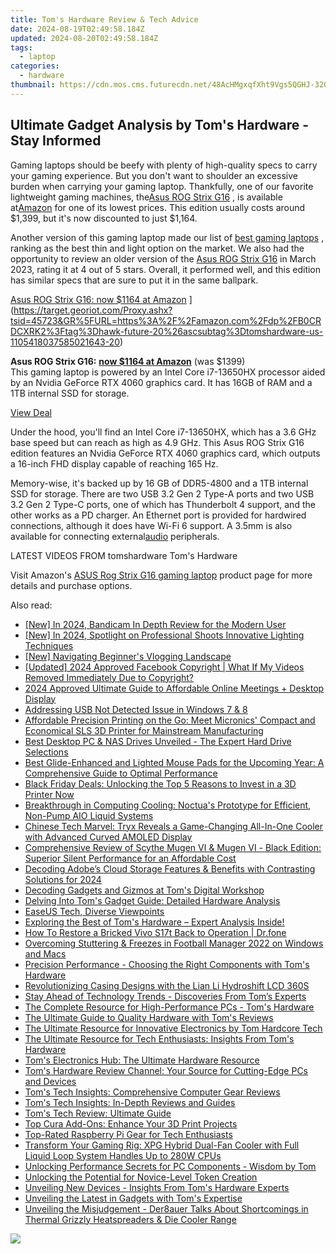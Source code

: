 ```yaml
---
title: Tom's Hardware Review & Tech Advice
date: 2024-08-19T02:49:58.184Z
updated: 2024-08-20T02:49:58.184Z
tags:
  - laptop
categories:
  - hardware
thumbnail: https://cdn.mos.cms.futurecdn.net/48AcHMgxqfXht9Vgs5QGHJ-320-80.png
---
```


## Ultimate Gadget Analysis by Tom's Hardware - Stay Informed

Gaming laptops should be beefy with plenty of high-quality specs to carry your gaming experience. But you don't want to shoulder an excessive burden when carrying your gaming laptop. Thankfully, one of our favorite lightweight gaming machines, the[Asus ROG Strix G16](https://target.georiot.com/Proxy.ashx?tsid=45723&GR%5FURL=https%3A%2F%2Famazon.com%2Fdp%2FB0CRDCXRK2%3Ftag%3Dhawk-future-20%26ascsubtag%3Dtomshardware-us-1396338050996253068-20) , is available at[Amazon](https://tools.techidaily.com) for one of its lowest prices. This edition usually costs around $1,399, but it's now discounted to just $1,164.

 Another version of this gaming laptop made our list of [best gaming laptops](https://tools.techidaily.com) , ranking as the best thin and light option on the market. We also had the opportunity to review an older version of the [Asus ROG Strix G16](https://tools.techidaily.com) in March 2023, rating it at 4 out of 5 stars. Overall, it performed well, and this edition has similar specs that are sure to put it in the same ballpark.

[Asus ROG Strix G16: now $1164 at Amazon](https://cdn.mos.cms.futurecdn.net/Mx9da6fbTf8r2SBLaW8LvQ-200-100.jpg "Asus ROG Strix G16: now $1164 at Amazon") ](https://target.georiot.com/Proxy.ashx?tsid=45723&GR%5FURL=https%3A%2F%2Famazon.com%2Fdp%2FB0CRDCXRK2%3Ftag%3Dhawk-future-20%26ascsubtag%3Dtomshardware-us-1105418037585021643-20)

**Asus ROG Strix G16:** [**now $1164 at Amazon**](https://target.georiot.com/Proxy.ashx?tsid=45723&GR%5FURL=https%3A%2F%2Famazon.com%2Fdp%2FB0CRDCXRK2%3Ftag%3Dhawk-future-20%26ascsubtag%3Dtomshardware-us-1014497616183185093-20) (was $1399)  
 This gaming laptop is powered by an Intel Core i7-13650HX processor aided by an Nvidia GeForce RTX 4060 graphics card. It has 16GB of RAM and a 1TB internal SSD for storage.

[View Deal](https://target.georiot.com/Proxy.ashx?tsid=45723&GR%5FURL=https%3A%2F%2Famazon.com%2Fdp%2FB0CRDCXRK2%3Ftag%3Dhawk-future-20%26ascsubtag%3Dtomshardware-us-1105418037585021643-20)

 Under the hood, you'll find an Intel Core i7-13650HX, which has a 3.6 GHz base speed but can reach as high as 4.9 GHz. This Asus ROG Strix G16 edition features an Nvidia GeForce RTX 4060 graphics card, which outputs a 16-inch FHD display capable of reaching 165 Hz.

 Memory-wise, it's backed up by 16 GB of DDR5-4800 and a 1TB internal SSD for storage. There are two USB 3.2 Gen 2 Type-A ports and two USB 3.2 Gen 2 Type-C ports, one of which has Thunderbolt 4 support, and the other works as a PD charger. An Ethernet port is provided for hardwired connections, although it does have Wi-Fi 6 support. A 3.5mm is also available for connecting external[audio](https://tools.techidaily.com) peripherals.

 LATEST VIDEOS FROM tomshardware Tom's Hardware

 Visit Amazon's [ASUS Rog Strix G16 gaming laptop](https://target.georiot.com/Proxy.ashx?tsid=45723&GR%5FURL=https%3A%2F%2Famazon.com%2Fdp%2FB0CRDCXRK2%3Ftag%3Dhawk-future-20%26ascsubtag%3Dtomshardware-us-1005669547481568445-20) product page for more details and purchase options.

<ins class="adsbygoogle"
     style="display:block"
     data-ad-format="autorelaxed"
     data-ad-client="ca-pub-7571918770474297"
     data-ad-slot="1223367746"></ins>



<ins class="adsbygoogle"
     style="display:block"
     data-ad-client="ca-pub-7571918770474297"
     data-ad-slot="8358498916"
     data-ad-format="auto"
     data-full-width-responsive="true"></ins>

<span class="atpl-alsoreadstyle">Also read:</span>
<div><ul>
<li><a href="https://video-capture.techidaily.com/new-in-2024-bandicam-in-depth-review-for-the-modern-user/"><u>[New] In 2024, Bandicam  In Depth Review for the Modern User</u></a></li>
<li><a href="https://vp-tips.techidaily.com/new-in-2024-spotlight-on-professional-shoots-innovative-lighting-techniques/"><u>[New] In 2024, Spotlight on Professional Shoots  Innovative Lighting Techniques</u></a></li>
<li><a href="https://extra-skills.techidaily.com/new-navigating-beginners-vlogging-landscape/"><u>[New] Navigating Beginner's Vlogging Landscape</u></a></li>
<li><a href="https://facebook-video-files.techidaily.com/updated-2024-approved-facebook-copyright-what-if-my-videos-removed-immediately-due-to-copyright/"><u>[Updated] 2024 Approved  Facebook Copyright | What If My Videos Removed Immediately Due to Copyright?</u></a></li>
<li><a href="https://on-screen-recording.techidaily.com/2024-approved-ultimate-guide-to-affordable-online-meetings-plus-desktop-display/"><u>2024 Approved  Ultimate Guide to Affordable Online Meetings + Desktop Display</u></a></li>
<li><a href="https://driver-error.techidaily.com/addressing-usb-not-detected-issue-in-windows-7-and-8/"><u>Addressing USB Not Detected Issue in Windows 7 & 8</u></a></li>
<li><a href="https://hardware-tips.techidaily.com/affordable-precision-printing-on-the-go-meet-micronics-compact-and-economical-sls-3d-printer-for-mainstream-manufacturing/"><u>Affordable Precision Printing on the Go: Meet Micronics' Compact and Economical SLS 3D Printer for Mainstream Manufacturing</u></a></li>
<li><a href="https://hardware-tips.techidaily.com/best-desktop-pc-and-nas-drives-unveiled-the-expert-hard-drive-selections/"><u>Best Desktop PC & NAS Drives Unveiled - The Expert Hard Drive Selections</u></a></li>
<li><a href="https://hardware-tips.techidaily.com/best-glide-enhanced-and-lighted-mouse-pads-for-the-upcoming-year-a-comprehensive-guide-to-optimal-performance/"><u>Best Glide-Enhanced and Lighted Mouse Pads for the Upcoming Year: A Comprehensive Guide to Optimal Performance</u></a></li>
<li><a href="https://hardware-tips.techidaily.com/black-friday-deals-unlocking-the-top-5-reasons-to-invest-in-a-3d-printer-now/"><u>Black Friday Deals: Unlocking the Top 5 Reasons to Invest in a 3D Printer Now</u></a></li>
<li><a href="https://hardware-tips.techidaily.com/breakthrough-in-computing-cooling-noctuas-prototype-for-efficient-non-pump-aio-liquid-systems/"><u>Breakthrough in Computing Cooling: Noctua's Prototype for Efficient, Non-Pump AIO Liquid Systems</u></a></li>
<li><a href="https://hardware-tips.techidaily.com/chinese-tech-marvel-tryx-reveals-a-game-changing-all-in-one-cooler-with-advanced-curved-amoled-display/"><u>Chinese Tech Marvel: Tryx Reveals a Game-Changing All-In-One Cooler with Advanced Curved AMOLED Display</u></a></li>
<li><a href="https://hardware-tips.techidaily.com/comprehensive-review-of-scythe-mugen-and-mugen-black-edition-superior-silent-performance-for-an-affordable-cost/"><u>Comprehensive Review of Scythe Mugen Ⅵ & Mugen Ⅵ - Black Edition: Superior Silent Performance for an Affordable Cost</u></a></li>
<li><a href="https://fox-http.techidaily.com/decoding-adobes-cloud-storage-features-and-benefits-with-contrasting-solutions-for-2024/"><u>Decoding Adobe’s Cloud Storage  Features & Benefits with Contrasting Solutions for 2024</u></a></li>
<li><a href="https://hardware-tips.techidaily.com/decoding-gadgets-and-gizmos-at-toms-digital-workshop/"><u>Decoding Gadgets and Gizmos at Tom's Digital Workshop</u></a></li>
<li><a href="https://hardware-tips.techidaily.com/delving-into-toms-gadget-guide-detailed-hardware-analysis/"><u>Delving Into Tom's Gadget Guide: Detailed Hardware Analysis</u></a></li>
<li><a href="https://screen-activity-recording.techidaily.com/easeus-tech-diverse-viewpoints/"><u>EaseUS Tech, Diverse Viewpoints</u></a></li>
<li><a href="https://hardware-tips.techidaily.com/1723125184365-exploring-the-best-of-toms-hardware-expert-analysis-inside/"><u>Exploring the Best of Tom's Hardware – Expert Analysis Inside!</u></a></li>
<li><a href="https://fix-guide.techidaily.com/how-to-restore-a-bricked-vivo-s17t-back-to-operation-drfone-by-drfone-fix-android-problems-fix-android-problems/"><u>How To Restore a Bricked Vivo S17t Back to Operation | Dr.fone</u></a></li>
<li><a href="https://win-able.techidaily.com/overcoming-stuttering-and-freezes-in-football-manager-2022-on-windows-and-macs/"><u>Overcoming Stuttering & Freezes in Football Manager 2022 on Windows and Macs</u></a></li>
<li><a href="https://hardware-tips.techidaily.com/precision-performance-choosing-the-right-components-with-toms-hardware/"><u>Precision Performance - Choosing the Right Components with Tom's Hardware</u></a></li>
<li><a href="https://hardware-tips.techidaily.com/revolutionizing-casing-designs-with-the-lian-li-hydroshift-lcd-360s/"><u>Revolutionizing Casing Designs with the Lian Li Hydroshift LCD 360S</u></a></li>
<li><a href="https://hardware-tips.techidaily.com/stay-ahead-of-technology-trends-discoveries-from-toms-experts/"><u>Stay Ahead of Technology Trends - Discoveries From Tom’s Experts</u></a></li>
<li><a href="https://hardware-tips.techidaily.com/the-complete-resource-for-high-performance-pcs-toms-hardware/"><u>The Complete Resource for High-Performance PCs - Tom's Hardware</u></a></li>
<li><a href="https://hardware-tips.techidaily.com/the-ultimate-guide-to-quality-hardware-with-toms-reviews/"><u>The Ultimate Guide to Quality Hardware with Tom's Reviews</u></a></li>
<li><a href="https://hardware-tips.techidaily.com/the-ultimate-resource-for-innovative-electronics-by-tom-hardcore-tech/"><u>The Ultimate Resource for Innovative Electronics by Tom Hardcore Tech</u></a></li>
<li><a href="https://hardware-tips.techidaily.com/the-ultimate-resource-for-tech-enthusiasts-insights-from-toms-hardware/"><u>The Ultimate Resource for Tech Enthusiasts: Insights From Tom's Hardware</u></a></li>
<li><a href="https://hardware-tips.techidaily.com/toms-electronics-hub-the-ultimate-hardware-resource/"><u>Tom's Electronics Hub: The Ultimate Hardware Resource</u></a></li>
<li><a href="https://hardware-tips.techidaily.com/toms-hardware-review-channel-your-source-for-cutting-edge-pcs-and-devices/"><u>Tom's Hardware Review Channel: Your Source for Cutting-Edge PCs and Devices</u></a></li>
<li><a href="https://hardware-tips.techidaily.com/toms-tech-insights-comprehensive-computer-gear-reviews/"><u>Tom's Tech Insights: Comprehensive Computer Gear Reviews</u></a></li>
<li><a href="https://hardware-tips.techidaily.com/1723175664782-toms-tech-insights-in-depth-reviews-and-guides/"><u>Tom's Tech Insights: In-Depth Reviews and Guides</u></a></li>
<li><a href="https://hardware-tips.techidaily.com/toms-tech-review-ultimate-guide/"><u>Tom's Tech Review: Ultimate Guide</u></a></li>
<li><a href="https://hardware-tips.techidaily.com/top-cura-add-ons-enhance-your-3d-print-projects/"><u>Top Cura Add-Ons: Enhance Your 3D Print Projects</u></a></li>
<li><a href="https://hardware-tips.techidaily.com/top-rated-raspberry-pi-gear-for-tech-enthusiasts/"><u>Top-Rated Raspberry Pi Gear for Tech Enthusiasts</u></a></li>
<li><a href="https://hardware-tips.techidaily.com/transform-your-gaming-rig-xpg-hybrid-dual-fan-cooler-with-full-liquid-loop-system-handles-up-to-280w-cpus/"><u>Transform Your Gaming Rig: XPG Hybrid Dual-Fan Cooler with Full Liquid Loop System Handles Up to 280W CPUs</u></a></li>
<li><a href="https://hardware-tips.techidaily.com/unlocking-performance-secrets-for-pc-components-wisdom-by-tom/"><u>Unlocking Performance Secrets for PC Components - Wisdom by Tom</u></a></li>
<li><a href="https://extra-information.techidaily.com/unlocking-the-potential-for-novice-level-token-creation/"><u>Unlocking the Potential for Novice-Level Token Creation</u></a></li>
<li><a href="https://hardware-tips.techidaily.com/unveiling-new-devices-insights-from-toms-hardware-experts/"><u>Unveiling New Devices - Insights From Tom's Hardware Experts</u></a></li>
<li><a href="https://hardware-tips.techidaily.com/unveiling-the-latest-in-gadgets-with-toms-expertise/"><u>Unveiling the Latest in Gadgets with Tom's Expertise</u></a></li>
<li><a href="https://hardware-tips.techidaily.com/unveiling-the-misjudgement-der8auer-talks-about-shortcomings-in-thermal-grizzly-heatspreaders-and-die-cooler-range/"><u>Unveiling the Misjudgement - Der8auer Talks About Shortcomings in Thermal Grizzly Heatspreaders & Die Cooler Range</u></a></li>
</ul></div>

<!-- affiliate ads begin -->
<a href="https://store.iobit.com/order/checkout.php?PRODS=4596923&QTY=1&AFFILIATE=108875&CART=1"><img src="https://secure.avangate.com/images/merchant/184260348236f9554fe9375772ff966e/ascscan_468X60.png" border="0"></a>
<!-- affiliate ads end -->